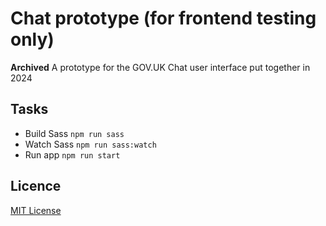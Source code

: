 # Chat prototype (for frontend testing only)

**Archived** A prototype for the GOV.UK Chat user interface put together in 2024

## Tasks

- Build Sass `npm run sass`
- Watch Sass `npm run sass:watch`
- Run app `npm run start`

## Licence 

[MIT License](LICENCE)
